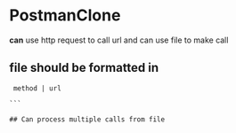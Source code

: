 # PostmanClone





**can** use http request to call url and can use file to make call

## file should be formatted in 
````
 method | url

```

## Can process multiple calls from file 
